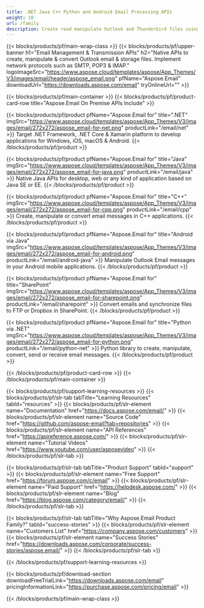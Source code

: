 ```yaml
---
title: .NET Java C++ Python and Android Email Processing APIs 
weight: 10
url: /family
description: Create read manipulate Outlook and Thunderbird files using the relevant library of any platform. Send or receive emails from SMTP MIME POP3 HTTP IMAP
---
```


{{< blocks/products/pf/main-wrap-class >}}
{{< blocks/products/pf/upper-banner h1="Email Management & Transmission APIs" h2="Native APIs to create, manipulate & convert Outlook email & storage files. Implement network protocols such as SMTP, POP3 & IMAP." logoImageSrc="https://www.aspose.cloud/templates/aspose/App_Themes/V3/images/email/header/aspose_email.png" pfName="Aspose.Email" downloadUrl="https://downloads.aspose.com/email" tryOnlineUrl="" >}}

{{< blocks/products/pf/main-container >}}
{{< blocks/products/pf/product-card-row title="Aspose.Email On Premise APIs Include" >}}

{{< blocks/products/pf/product pfName="Aspose.Email for" title=".NET" imgSrc="https://www.aspose.cloud/templates/aspose/App_Themes/V3/images/email/272x272/aspose_email-for-net.png" productLink="/email/net" >}}
Target .NET Framework, .NET Core & Xamarin platform to develop applications for Windows, iOS, macOS & Android.
{{< /blocks/products/pf/product >}}

{{< blocks/products/pf/product pfName="Aspose.Email for" title="Java" imgSrc="https://www.aspose.cloud/templates/aspose/App_Themes/V3/images/email/272x272/aspose_email-for-java.png" productLink="/email/java" >}}
Native Java APIs for desktop, web or any kind of application based on Java SE or EE.
{{< /blocks/products/pf/product >}}

{{< blocks/products/pf/product pfName="Aspose.Email for" title="C++" imgSrc="https://www.aspose.cloud/templates/aspose/App_Themes/V3/images/email/272x272/aspose_email-for-cpp.png" productLink="/email/cpp" >}}
Create, manipulate or convert email messages in C++ applications.
{{< /blocks/products/pf/product >}}

{{< blocks/products/pf/product pfName="Aspose.Email for" title="Android via Java" imgSrc="https://www.aspose.cloud/templates/aspose/App_Themes/V3/images/email/272x272/aspose_email-for-android.png" productLink="/email/android-java" >}}
Manipulate Outlook Email messages in your Android mobile applications.
{{< /blocks/products/pf/product >}}

{{< blocks/products/pf/product pfName="Aspose.Email for" title="SharePoint" imgSrc="https://www.aspose.cloud/templates/aspose/App_Themes/V3/images/email/272x272/aspose_email-for-sharepoint.png" productLink="/email/sharepoint" >}}
Convert emails and synchronize files to FTP or Dropbox in SharePoint.
{{< /blocks/products/pf/product >}}

{{< blocks/products/pf/product pfName="Aspose.Email for" title="Python via .NET" imgSrc="https://www.aspose.cloud/templates/aspose/App_Themes/V3/images/email/272x272/aspose_email-for-python.png" productLink="/email/python-net" >}}
Python library to create, manipulate, convert, send or receive email messages.
{{< /blocks/products/pf/product >}}

{{< /blocks/products/pf/product-card-row >}}
{{< /blocks/products/pf/main-container >}}

{{< blocks/products/pf/support-learning-resources >}}
{{< blocks/products/pf/slr-tab tabTitle="Learning Resources" tabId="resources" >}}
{{< blocks/products/pf/slr-element name="Documentation" href="https://docs.aspose.com/email/" >}}
{{< blocks/products/pf/slr-element name="Source Code" href="https://github.com/aspose-email?tab=repositories" >}}
{{< blocks/products/pf/slr-element name="API References" href="https://apireference.aspose.com/" >}}
{{< blocks/products/pf/slr-element name="Tutorial Videos" href="https://www.youtube.com/user/asposevideo" >}}
{{< /blocks/products/pf/slr-tab >}}

{{< blocks/products/pf/slr-tab tabTitle="Product Support" tabId="support" >}}
{{< blocks/products/pf/slr-element name="Free Support" href="https://forum.aspose.com/c/email" >}}
{{< blocks/products/pf/slr-element name="Paid Support" href="https://helpdesk.aspose.com/" >}}
{{< blocks/products/pf/slr-element name="Blog" href="https://blog.aspose.com/category/email/" >}}
{{< /blocks/products/pf/slr-tab >}}

{{< blocks/products/pf/slr-tab tabTitle="Why Aspose.Email Product Family?" tabId="success-stories" >}}
{{< blocks/products/pf/slr-element name="Customers List" href="https://company.aspose.com/customers" >}}
{{< blocks/products/pf/slr-element name="Success Stories" href="https://downloads.aspose.com/corporate/success-stories/aspose.email/" >}}
{{< /blocks/products/pf/slr-tab >}}

{{< /blocks/products/pf/support-learning-resources >}}

{{< blocks/products/pf/download-section downloadFreeTrialLink="https://downloads.aspose.com/email" pricingInformationLink="https://purchase.aspose.com/pricing/email" >}}

{{< /blocks/products/pf/main-wrap-class >}}